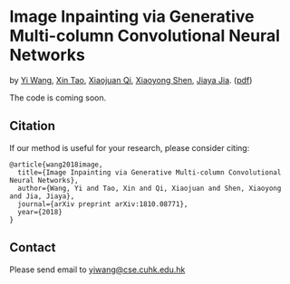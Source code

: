 # Image Inpainting via Generative Multi-column Convolutional Neural Networks
by [Yi Wang](https://shepnerd.github.io/), [Xin Tao](http://www.xtao.website), [Xiaojuan Qi](https://xjqi.github.io), [Xiaoyong Shen](http://xiaoyongshen.me/), [Jiaya Jia](http://www.cse.cuhk.edu.hk/leojia/). ([pdf](https://arxiv.org/pdf/1810.08771.pdf))

The code is coming soon.

## Citation

If our method is useful for your research, please consider citing:

    @article{wang2018image,
      title={Image Inpainting via Generative Multi-column Convolutional Neural Networks},
      author={Wang, Yi and Tao, Xin and Qi, Xiaojuan and Shen, Xiaoyong and Jia, Jiaya},
      journal={arXiv preprint arXiv:1810.08771},
      year={2018}
    }

## Contact

Please send email to yiwang@cse.cuhk.edu.hk